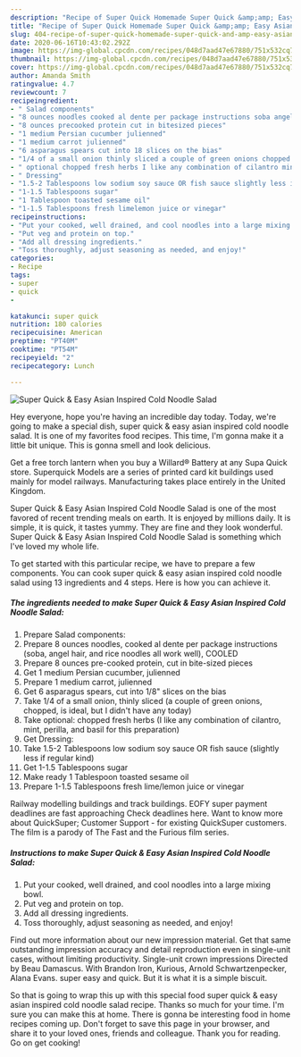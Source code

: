 ```yaml
---
description: "Recipe of Super Quick Homemade Super Quick &amp;amp; Easy Asian Inspired Cold Noodle Salad"
title: "Recipe of Super Quick Homemade Super Quick &amp;amp; Easy Asian Inspired Cold Noodle Salad"
slug: 404-recipe-of-super-quick-homemade-super-quick-and-amp-easy-asian-inspired-cold-noodle-salad
date: 2020-06-16T10:43:02.292Z
image: https://img-global.cpcdn.com/recipes/048d7aad47e67880/751x532cq70/super-quick-easy-asian-inspired-cold-noodle-salad-recipe-main-photo.jpg
thumbnail: https://img-global.cpcdn.com/recipes/048d7aad47e67880/751x532cq70/super-quick-easy-asian-inspired-cold-noodle-salad-recipe-main-photo.jpg
cover: https://img-global.cpcdn.com/recipes/048d7aad47e67880/751x532cq70/super-quick-easy-asian-inspired-cold-noodle-salad-recipe-main-photo.jpg
author: Amanda Smith
ratingvalue: 4.7
reviewcount: 7
recipeingredient:
- " Salad components"
- "8 ounces noodles cooked al dente per package instructions soba angel hair and rice noodles all work well COOLED"
- "8 ounces precooked protein cut in bitesized pieces"
- "1 medium Persian cucumber julienned"
- "1 medium carrot julienned"
- "6 asparagus spears cut into 18 slices on the bias"
- "1/4 of a small onion thinly sliced a couple of green onions chopped is ideal but I didnt have any today"
- " optional chopped fresh herbs I like any combination of cilantro mint perilla and basil for this preparation"
- " Dressing"
- "1.5-2 Tablespoons low sodium soy sauce OR fish sauce slightly less if regular kind"
- "1-1.5 Tablespoons sugar"
- "1 Tablespoon toasted sesame oil"
- "1-1.5 Tablespoons fresh limelemon juice or vinegar"
recipeinstructions:
- "Put your cooked, well drained, and cool noodles into a large mixing bowl."
- "Put veg and protein on top."
- "Add all dressing ingredients."
- "Toss thoroughly, adjust seasoning as needed, and enjoy!"
categories:
- Recipe
tags:
- super
- quick
- 

katakunci: super quick  
nutrition: 180 calories
recipecuisine: American
preptime: "PT40M"
cooktime: "PT54M"
recipeyield: "2"
recipecategory: Lunch

---
```



![Super Quick &amp; Easy Asian Inspired Cold Noodle Salad](https://img-global.cpcdn.com/recipes/048d7aad47e67880/751x532cq70/super-quick-easy-asian-inspired-cold-noodle-salad-recipe-main-photo.jpg)

Hey everyone, hope you're having an incredible day today. Today, we're going to make a special dish, super quick &amp; easy asian inspired cold noodle salad. It is one of my favorites food recipes. This time, I'm gonna make it a little bit unique. This is gonna smell and look delicious.

Get a free torch lantern when you buy a Willard® Battery at any Supa Quick store. Superquick Models are a series of printed card kit buildings used mainly for model railways. Manufacturing takes place entirely in the United Kingdom.

Super Quick &amp; Easy Asian Inspired Cold Noodle Salad is one of the most favored of recent trending meals on earth. It is enjoyed by millions daily. It is simple, it is quick, it tastes yummy. They are fine and they look wonderful. Super Quick &amp; Easy Asian Inspired Cold Noodle Salad is something which I've loved my whole life.


To get started with this particular recipe, we have to prepare a few components. You can cook super quick &amp; easy asian inspired cold noodle salad using 13 ingredients and 4 steps. Here is how you can achieve it.

<!--inarticleads1-->

##### The ingredients needed to make Super Quick &amp; Easy Asian Inspired Cold Noodle Salad:

1. Prepare  Salad components:
1. Prepare 8 ounces noodles, cooked al dente per package instructions (soba, angel hair, and rice noodles all work well), COOLED
1. Prepare 8 ounces pre-cooked protein, cut in bite-sized pieces
1. Get 1 medium Persian cucumber, julienned
1. Prepare 1 medium carrot, julienned
1. Get 6 asparagus spears, cut into 1/8&#34; slices on the bias
1. Take 1/4 of a small onion, thinly sliced (a couple of green onions, chopped, is ideal, but I didn&#39;t have any today)
1. Take  optional: chopped fresh herbs (I like any combination of cilantro, mint, perilla, and basil for this preparation)
1. Get  Dressing:
1. Take 1.5-2 Tablespoons low sodium soy sauce OR fish sauce (slightly less if regular kind)
1. Get 1-1.5 Tablespoons sugar
1. Make ready 1 Tablespoon toasted sesame oil
1. Prepare 1-1.5 Tablespoons fresh lime/lemon juice or vinegar


Railway modelling buildings and track buildings. EOFY super payment deadlines are fast approaching Check deadlines here. Want to know more about QuickSuper; Customer Support - for existing QuickSuper customers. The film is a parody of The Fast and the Furious film series. 

<!--inarticleads2-->

##### Instructions to make Super Quick &amp; Easy Asian Inspired Cold Noodle Salad:

1. Put your cooked, well drained, and cool noodles into a large mixing bowl.
1. Put veg and protein on top.
1. Add all dressing ingredients.
1. Toss thoroughly, adjust seasoning as needed, and enjoy!


Find out more information about our new impression material. Get that same outstanding impression accuracy and detail reproduction even in single-unit cases, without limiting productivity. Single-unit crown impressions Directed by Beau Damascus. With Brandon Iron, Kurious, Arnold Schwartzenpecker, Alana Evans. super easy and quick. But it is what it is a simple biscuit. 

So that is going to wrap this up with this special food super quick &amp; easy asian inspired cold noodle salad recipe. Thanks so much for your time. I'm sure you can make this at home. There is gonna be interesting food in home recipes coming up. Don't forget to save this page in your browser, and share it to your loved ones, friends and colleague. Thank you for reading. Go on get cooking!
